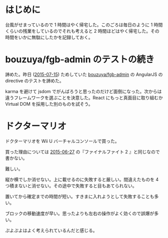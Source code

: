 # はじめに

台風がせまっているので 1 時間はやく帰宅した。このごろは毎日のように 1 時間くらいの残業をしているのでそれも考えると 2 時間ほどはやく帰宅した。その時間をいかに無駄にしたかを記録しておく。

# bouzuya/fgb-admin のテストの続き

諦めた。昨日 ([2015-07-15][]) ためしていた [bouzuya/fgb-admin][] の AngularJS の directive のテストを諦めた。

karma を避けて jsdom でがんばろうと思ったのだけど面倒になった。次からは違うフレームワークを選ぶことを決意した。React にもっと真面目に取り組むか Virtual DOM を採用した別のものを試そう。

# ドクターマリオ

ドクターマリオを Wii U バーチャルコンソールで買った。

買った理由については [2015-06-27][] の『ファイナルファイト 2 』と同じなので書かない。

難しい。

縦か横でしか消せない。上に載せるのに失敗すると厳しい。間違えたものを 4 つ積まないと消せない。その途中で失敗すると目もあてられない。

置いてから確定までの時間が短い。すきまに入れようとして失敗することも多い。

ブロックの移動速度が早い。思ったよりも左右の操作がよく効くので誤爆が多い。

ぷよぷよはよく考えられているんだと感じる。

[bouzuya/fgb-admin]: https://github.com/bouzuya/fgb-admin
[2015-06-27]: https://blog.bouzuya.net/2015/06/27/
[2015-07-15]: https://blog.bouzuya.net/2015/07/15/
